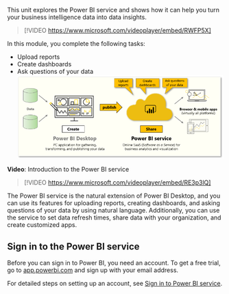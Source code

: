This unit explores the Power BI service and shows how it can help you turn your business intelligence data into data insights.

> [!VIDEO https://www.microsoft.com/videoplayer/embed/RWFP5X]

In this module, you complete the following tasks:

- Upload reports
- Create dashboards
- Ask questions of your data
![Conceptual graphic of the tasks covered in this module.](../media/01-power-bi-desktop-overview.png)

**Video**: Introduction to the Power BI service
> [!VIDEO https://www.microsoft.com/videoplayer/embed/RE3p3lQ]

The Power BI service is the natural extension of Power BI Desktop, and you can use its features for uploading reports, creating dashboards, and asking questions of your data by using natural language. Additionally, you can use the service to set data refresh times, share data with your organization, and create customized apps.

## Sign in to the Power BI service
Before you can sign in to Power BI, you need an account. To get a free trial, go to [app.powerbi.com](http://app.powerbi.com) and sign up with your email address. 

For detailed steps on setting up an account, see [Sign in to Power BI service](/power-bi/consumer/end-user-sign-in/?azure-portal=true).
